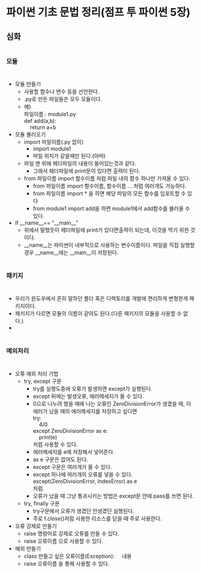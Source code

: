 # 파이썬 기초 문법 정리(점프 투 파이썬  5장)
## 심화
#
### 모듈
#
- 모듈 만들기
    - 사용할 함수나 변수 등을 선언한다.
    - .py로 만든 파일들은 모두 모듈이다.
    - 예)  
    파일이름 : module1.py  
    def add(a,b):  
    &nbsp;&nbsp;&nbsp;&nbsp;return a+b
- 모듈 불러오기
    - import 파일이름(.py 없이)
        - import module1
        - 파일 위치가 같을때만 된다.(아마)
    - 파일 맨 위에 헤더파일의 내용이 들어있는것과 같다.
        - 그래서 헤더파일에 print문이 있다면 출력이 된다.
    - from 파일이름 import 함수이름 처럼 파일 내의 함수 하나만 가져올 수 있다.
        - from 파일이름 import 함수이름, 함수이름 ... 처럼 여러개도 가능하다.
        - from 파일이름 import * 을 하면 해당 파일의 모든 함수를 임포트할 수  있다
        - from module1 import add을 하면 module1에서 add함수를 불러올 수 있다.
- if \_\_name\_\_== "\_\_main\_\_"
    - 위에서 말했듯이 헤더파일에 print가 있다면출력이 되는데, 이것을 막기 위한 것이다.
    - \_\_name\_\_는 파이썬이 내부적으로 사용하는 변수이름이다. 파일을 직접 실행할 경우 \_\_name\_\_에는 \_\_main\_\_이 저장된다.
#
### 패키지
#
- 우리가 윈도우에서 흔히 말하던 폴더 혹은 디렉토리를 개발에 편리하게 변형한게 패키지이다.
- 패키지가 다르면 모듈의 이름이 같아도 된다.(다른 패키지의 모듈을 사용할 수 없다.)
- 
#
### 예외처리
#
- 오류 예외 처리 기법
    - try, except 구문
        - try를 실행도중에 오류가 발생하면 except가 실행된다.
        - except 뒤에는 발생오류, 에러메세지가 올 수 있다.
        - 0으로 나누려 했을 때에 나는 오류인 ZeroDivisionError가 생겼을 때, 이 에러가 났을 때의 에러메세지를 저장하고 싶다면  
        try:  
        &nbsp;&nbsp;&nbsp;&nbsp;4/0  
        except ZeroDivisionError as e:  
        &nbsp;&nbsp;&nbsp;&nbsp;print(e)  
        처럼 사용할 수 있다.
        - 에러메세지를 e에 저장해서 넣어준다.
        - as e 구문은 없어도 된다.
        - except 구문은 여러개가 올 수 있다.
        - except 하나에 여러개의 오류를 넣을 수 있다.  
        except(ZeroDivisionError, IndexError) as e  
        처럼.
        - 오류가 났을 때 그냥 통과시키는 방법은 except문 안에 pass를 쓰면 된다.
    - try, finally 구문
        - try구문에서 오류가 생겼던 안생겼던 실행된다.
        - 주로 f.close()처럼 사용한 리소스를 닫을 때 주로 사용한다.
- 오류 강제로 만들기
    - raise 명령어로 강제로 오류를 만들 수 있다.
    - raise 오류이름 으로 사용할 수 있다.
- 예외 만들기
    - class 만들고 싶은 오류이름(Exception):
    &nbsp;&nbsp;&nbsp;&nbsp;내용
    - raise 오류이름 을 통해 사용할 수 있다.
